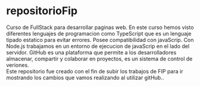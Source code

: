 # repositorioFip
Curso de FullStack para desarrollar paginas web.
En este curso hemos visto diferentes lenguajes de programacion como TypeScript  que es un lenguaje tipado estatico para evitar errores. Posee compatibilidad con javaScrip.
 Con Node.js trabajamos en un entorno de ejecucion de javaScrip en el lado del servidor. GitHub es una plataforma que permite a los desarrolladores almacenar, compartir y colaborar en proyectos, es un sistema de control de veriones.  
Este repositorio fue creado con el fin de subir los trabajos de FIP para ir mostrando los cambios que vamos realizando al utilizar gitHub..